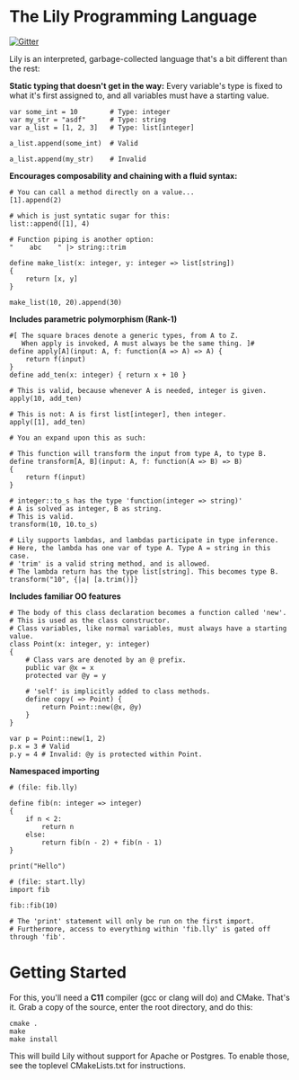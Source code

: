 The Lily Programming Language
=====

[![Gitter](https://badges.gitter.im/Join%20Chat.svg)](https://gitter.im/jesserayadkins/lily?utm_source=badge&utm_medium=badge&utm_campaign=pr-badge&utm_content=badge)

Lily is an interpreted, garbage-collected language that's a bit different than the rest:

**Static typing that doesn't get in the way:**
Every variable's type is fixed to what it's first assigned to, and all variables must have a starting value.
```
var some_int = 10        # Type: integer
var my_str = "asdf"      # Type: string
var a_list = [1, 2, 3]   # Type: list[integer]

a_list.append(some_int)  # Valid

a_list.append(my_str)    # Invalid
```

**Encourages composability and chaining with a fluid syntax:**
```
# You can call a method directly on a value...
[1].append(2)

# which is just syntatic sugar for this:
list::append([1], 4)

# Function piping is another option:
"    abc    " |> string::trim

define make_list(x: integer, y: integer => list[string])
{
    return [x, y]
}

make_list(10, 20).append(30)
```

**Includes parametric polymorphism (Rank-1)**
```
#[ The square braces denote a generic types, from A to Z.
   When apply is invoked, A must always be the same thing. ]#
define apply[A](input: A, f: function(A => A) => A) {
    return f(input)
}
define add_ten(x: integer) { return x + 10 }

# This is valid, because whenever A is needed, integer is given.
apply(10, add_ten)

# This is not: A is first list[integer], then integer.
apply([1], add_ten)

# You an expand upon this as such:

# This function will transform the input from type A, to type B.
define transform[A, B](input: A, f: function(A => B) => B)
{
    return f(input)
}

# integer::to_s has the type 'function(integer => string)'
# A is solved as integer, B as string.
# This is valid.
transform(10, 10.to_s)

# Lily supports lambdas, and lambdas participate in type inference.
# Here, the lambda has one var of type A. Type A = string in this case.
# 'trim' is a valid string method, and is allowed.
# The lambda return has the type list[string]. This becomes type B.
transform("10", {|a| [a.trim()]}
```

**Includes familiar OO features**
```
# The body of this class declaration becomes a function called 'new'.
# This is used as the class constructor.
# Class variables, like normal variables, must always have a starting value.
class Point(x: integer, y: integer)
{
    # Class vars are denoted by an @ prefix.
    public var @x = x
    protected var @y = y

    # 'self' is implicitly added to class methods.
    define copy( => Point) {
        return Point::new(@x, @y)
    }
}

var p = Point::new(1, 2)
p.x = 3 # Valid
p.y = 4 # Invalid: @y is protected within Point.
```

**Namespaced importing**

```
# (file: fib.lly)

define fib(n: integer => integer)
{
    if n < 2:
        return n
    else:
        return fib(n - 2) + fib(n - 1)
}

print("Hello")

# (file: start.lly)
import fib

fib::fib(10)

# The 'print' statement will only be run on the first import.
# Furthermore, access to everything within 'fib.lly' is gated off through 'fib'.
```

Getting Started
=====

For this, you'll need a **C11** compiler (gcc or clang will do) and CMake. That's it. Grab a copy of the source, enter the root directory, and do this:
```
cmake .
make
make install
```

This will build Lily without support for Apache or Postgres. To enable those, see the toplevel CMakeLists.txt for instructions.

